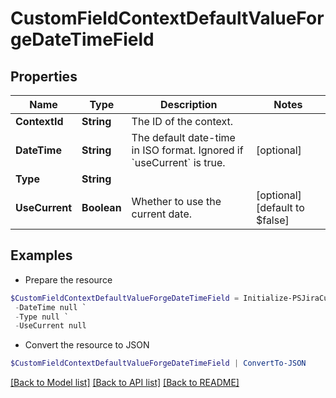 # CustomFieldContextDefaultValueForgeDateTimeField
## Properties

Name | Type | Description | Notes
------------ | ------------- | ------------- | -------------
**ContextId** | **String** | The ID of the context. | 
**DateTime** | **String** | The default date-time in ISO format. Ignored if &#x60;useCurrent&#x60; is true. | [optional] 
**Type** | **String** |  | 
**UseCurrent** | **Boolean** | Whether to use the current date. | [optional] [default to $false]

## Examples

- Prepare the resource
```powershell
$CustomFieldContextDefaultValueForgeDateTimeField = Initialize-PSJiraCustomFieldContextDefaultValueForgeDateTimeField  -ContextId null `
 -DateTime null `
 -Type null `
 -UseCurrent null
```

- Convert the resource to JSON
```powershell
$CustomFieldContextDefaultValueForgeDateTimeField | ConvertTo-JSON
```

[[Back to Model list]](../README.md#documentation-for-models) [[Back to API list]](../README.md#documentation-for-api-endpoints) [[Back to README]](../README.md)

